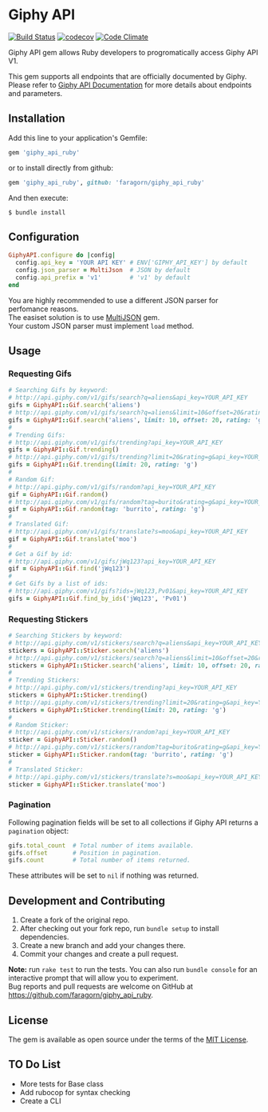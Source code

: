 # Giphy API

[![Build Status](https://travis-ci.org/faragorn/giphy_api_ruby.svg?branch=master)](https://travis-ci.org/faragorn/giphy_api_ruby)
[![codecov](https://codecov.io/gh/faragorn/giphy_api_ruby/branch/master/graph/badge.svg)](https://codecov.io/gh/faragorn/giphy_api_ruby)
[![Code Climate](https://codeclimate.com/github/faragorn/giphy_api_ruby/badges/gpa.svg)](https://codeclimate.com/github/faragorn/giphy_api_ruby)

Giphy API gem allows Ruby developers to progromatically access Giphy API V1.

This gem supports all endpoints that are officially documented by Giphy. Please refer to [Giphy API Documentation](https://developers.giphy.com/docs/) for more details about endpoints and parameters.

## Installation

Add this line to your application's Gemfile:
```ruby
gem 'giphy_api_ruby'
```
or to install directly from github:
```ruby
gem 'giphy_api_ruby', github: 'faragorn/giphy_api_ruby'
```


And then execute:

    $ bundle install

## Configuration

```ruby
GiphyAPI.configure do |config|
  config.api_key = 'YOUR API KEY' # ENV['GIPHY_API_KEY'] by default
  config.json_parser = MultiJson  # JSON by default
  config.api_prefix = 'v1'        # 'v1' by default
end
```

You are highly recommended to use a different JSON parser for perfomance reasons. <br />
The easiset solution is to use [MultiJSON](https://github.com/intridea/multi_json) gem. <br />
Your custom JSON parser must implement `load` method.

## Usage

### Requesting Gifs

```ruby
# Searching Gifs by keyword:
# http://api.giphy.com/v1/gifs/search?q=aliens&api_key=YOUR_API_KEY
gifs = GiphyAPI::Gif.search('aliens')
# http://api.giphy.com/v1/gifs/search?q=aliens&limit=10&offset=20&rating=g&lang=en&api_key=YOUR_API_KEY
gifs = GiphyAPI::Gif.search('aliens', limit: 10, offset: 20, rating: 'g', lang: 'en')
#
# Trending Gifs:
# http://api.giphy.com/v1/gifs/trending?api_key=YOUR_API_KEY
gifs = GiphyAPI::Gif.trending()
# http://api.giphy.com/v1/gifs/trending?limit=20&rating=g&api_key=YOUR_API_KEY
gifs = GiphyAPI::Gif.trending(limit: 20, rating: 'g')
#
# Random Gif:
# http://api.giphy.com/v1/gifs/random?api_key=YOUR_API_KEY
gif = GiphyAPI::Gif.random()
# http://api.giphy.com/v1/gifs/random?tag=burito&rating=g&api_key=YOUR_API_KEY
gif = GiphyAPI::Gif.random(tag: 'burrito', rating: 'g')
#
# Translated Gif:
# http://api.giphy.com/v1/gifs/translate?s=moo&api_key=YOUR_API_KEY
gif = GiphyAPI::Gif.translate('moo')
#
# Get a Gif by id:
# http://api.giphy.com/v1/gifs/jWq123?api_key=YOUR_API_KEY
gif = GiphyAPI::Gif.find('jWq123')
#
# Get Gifs by a list of ids:
# http://api.giphy.com/v1/gifs?ids=jWq123,Pv01&api_key=YOUR_API_KEY
gifs = GiphyAPI::Gif.find_by_ids('jWq123', 'Pv01')
```

### Requesting Stickers
```ruby
# Searching Stickers by keyword:
# http://api.giphy.com/v1/stickers/search?q=aliens&api_key=YOUR_API_KEY
stickers = GiphyAPI::Sticker.search('aliens')
# http://api.giphy.com/v1/stickers/search?q=aliens&limit=10&offset=20&rating=g&lang=en&api_key=YOUR_API_KEY
stickers = GiphyAPI::Sticker.search('aliens', limit: 10, offset: 20, rating: 'g', lang: 'en')
#
# Trending Stickers:
# http://api.giphy.com/v1/stickers/trending?api_key=YOUR_API_KEY
stickers = GiphyAPI::Sticker.trending()
# http://api.giphy.com/v1/stickers/trending?limit=20&rating=g&api_key=YOUR_API_KEY
stickers = GiphyAPI::Sticker.trending(limit: 20, rating: 'g')
#
# Random Sticker:
# http://api.giphy.com/v1/stickers/random?api_key=YOUR_API_KEY
sticker = GiphyAPI::Sticker.random()
# http://api.giphy.com/v1/stickers/random?tag=burito&rating=g&api_key=YOUR_API_KEY
sticker = GiphyAPI::Sticker.random(tag: 'burrito', rating: 'g')
#
# Translated Sticker:
# http://api.giphy.com/v1/stickers/translate?s=moo&api_key=YOUR_API_KEY
sticker = GiphyAPI::Sticker.translate('moo')
```

### Pagination

Following pagination fields will be set to all collections if Giphy API returns a `pagination` object:

```ruby
gifs.total_count  # Total number of items available.
gifs.offset       # Position in pagination.
gifs.count        # Total number of items returned.
```

These attributes will be set to `nil` if nothing was returned.

## Development and Contributing

1. Create a fork of the original repo.
1. After checking out your fork repo, run `bundle setup` to install dependencies.
1. Create a new branch and add your changes there.
1. Commit your changes and create a pull request.

**Note:** run `rake test` to run the tests. You can also run `bundle console` for an interactive prompt that will allow you to experiment. <br />
Bug reports and pull requests are welcome on GitHub at https://github.com/faragorn/giphy_api_ruby.

## License

The gem is available as open source under the terms of the [MIT License](http://opensource.org/licenses/MIT).

## TO Do List

* More tests for Base class
* Add rubocop for syntax checking
* Create a CLI
